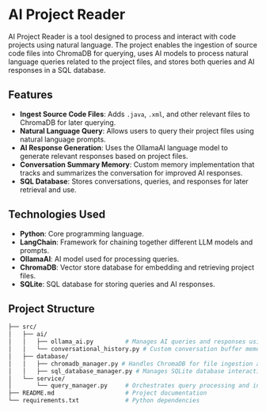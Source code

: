 # AI Project Reader

AI Project Reader is a tool designed to process and interact with code projects using natural language. The project
enables the ingestion of source code files into ChromaDB for querying, uses AI models to process natural language
queries related to the project files, and stores both queries and AI responses in a SQL database.

## Features

- **Ingest Source Code Files**: Adds `.java`, `.xml`, and other relevant files to ChromaDB for later querying.
- **Natural Language Query**: Allows users to query their project files using natural language prompts.
- **AI Response Generation**: Uses the OllamaAI language model to generate relevant responses based on project files.
- **Conversation Summary Memory**: Custom memory implementation that tracks and summarizes the conversation for improved
  AI responses.
- **SQL Database**: Stores conversations, queries, and responses for later retrieval and use.

## Technologies Used

- **Python**: Core programming language.
- **LangChain**: Framework for chaining together different LLM models and prompts.
- **OllamaAI**: AI model used for processing queries.
- **ChromaDB**: Vector store database for embedding and retrieving project files.
- **SQLite**: SQL database for storing queries and AI responses.

## Project Structure

```bash
├── src/
│   ├── ai/
│   │   ├── ollama_ai.py         # Manages AI queries and responses using OllamaAI
│   │   └── conversational_history.py # Custom conversation buffer memory to interact with AI
│   ├── database/
│   │   ├── chromadb_manager.py # Handles ChromaDB for file ingestion and querying
│   │   ├── sql_database_manager.py # Manages SQLite database interactions
│   └── service/
│       └── query_manager.py     # Orchestrates query processing and interactions with AI and databases
├── README.md                    # Project documentation
└── requirements.txt             # Python dependencies
```

